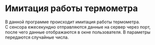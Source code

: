 # Имитация работы термометра

В данной программе происходит имитация работы термометра. <br>
С сенсора ежесекундно отправляются данные на сервер через порт, после чего данные отображаются в окне пользователя. В параметры передаются случайные числа.
